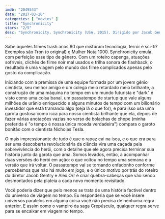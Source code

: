 ```yaml
---
imdb: "2049543"
date: "2017-03-26"
categories: [ "movies" ]
title: "Synchronicity"
stars: "2/5"
desc: "Synchronicity. Synchronicity (USA, 2015). Dirigido por Jacob Gentry. Escrito por Jacob Gentry, Alex Orr. Com Chad McKnight (Jim Beale), Brianne Davis (Abby), AJ Bowen (Chuck), Scott Poythress (Matty), Michael Ironside (Klaus Meisner), Claire Bronson (Helen), Ashley Drayton (Herself), Derek Ryan Duke (Resident), Sergine Dumais (Helen)."
---
```

Sabe aqueles filmes trash anos 80 que misturam tecnologia, terror e sci-fi? Exemplos são Tron (o original) e Mulher Nota 1000. Synchronicity emula com perfeição esse tipo de gênero. Com um roteiro capenga, atuações sofríveis, clichês de filme noir mal usados e trilha sonora de flashback, o resultado é uma viagem pelo mundo dos filme complicados apenas pelo gosto da complicação.

Iniciando com a premissa de uma equipe formada por um jovem gênio cientista, seu melhor amigo e um colega meio retardado meio brilhante, a construção de uma máquina no tempo em um mundo futurista e "dark" é visto como uma coisa banal, um passatempo de startup que vale alguns milhões de urânio enriquecido e alguns minutos de tempo com um bilionário investidor que está tramando algo (seja lá o que for), e para isso usa uma garota gostosa como isca para nosso cientista brilhante que ela, depois de fazer várias anotações vazias no verso de bolachas de chope (minha preferida é "o tempo é nossa única moeda verdadeira") compara o garoto bonitão com o cientista Nicholas Tesla.

O mais impressionante de tudo é que o rapaz cai na isca, e o que era para ser uma descoberta revolucionária da ciência vira uma caçada pela sobrevivência do herói, com o detalhe que ele agora precisa terminar sua história junto da garota que ama. Somos levados, então, a acompanhar duas versões do herói em ação: o que voltou no tempo uma semana e a versão que irá voltar. O passatempo vai se tornando enfadonho conforme percebemos que não há muito em jogo, e o único motivo por trás do roteiro do diretor Jacob Gentry e Alex Orr é criar quebra-cabeças que vão sendo desmontados pela plateia a cada novo momento revisitado.

Você poderia dizer que pelo menos se trata de uma história factível dentro do universo de viagem no tempo. Eu responderia que se você insere universos paralelos em alguma coisa você não precisa de nenhuma regra anterior. E assim como o vampiro da saga Crepúsculo, qualquer regra serve para se encaixar em viagem no tempo.
